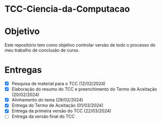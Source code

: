 # TCC-Ciencia-da-Computacao

# Objetivo
Este repositório tem como objetivo controlar versão de todo o processo do meu trabalho de conclusão de curso.

# Entregas 
- [x] Pesquisa de material para o TCC (12/02/2024)
- [x] Elaboração do resumo do TCC e preenchimento do Termo de Aceitação (20/02/2024)
- [x] Alinhamento do tema (29/02/2024)
- [x] Entrega do Termo de Aceitação (01/03/2024)
- [x] Entrega da primeira versão do TCC (22/03/2024)
- [ ] Entrega da versão final do TCC
